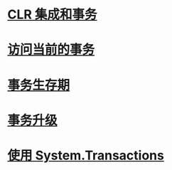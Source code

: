 # [CLR 集成和事务](clr-integration-and-transactions.md)
# [访问当前的事务](accessing-the-current-transaction.md)
# [事务生存期](transaction-lifetimes.md)
# [事务升级](transaction-promotion.md)
# [使用 System.Transactions](using-system-transactions.md)
